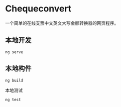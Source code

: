 # Chequeconvert

一个简单的在线支票中文英文大写金额转换器的网页程序。

## 本地开发

```
ng serve
```

## 本地构件

```
ng build
```

本地测试

```
ng test
```